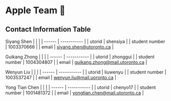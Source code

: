 # Apple Team :apple:

## Contact Information Table

Siyang Shen
| | |
| ------ | ----------- |
| utorid | shensiya |
| student number | 1003370666 |
| email | siyang.shen@utoronto.ca |

Guikang Zhong
| | |
| ------ | ----------- |
| utorid | zhonggui |
| student number | 1004304807 |
| email | guikang.zhong@mail.utoronto.ca |

Wenyun Liu
| | |
| ------ | ----------- |
| utorid | liuwenyu |
| student number | 1003537247 |
| email | wenyun.liu@mail.uoronto.ca |

Yong Tian Chen
| | |
| ------ | ----------- |
| utorid | chenyo17 |
| student number | 1001481372 |
| email | yongtian.chen@mail.utoronto.ca |